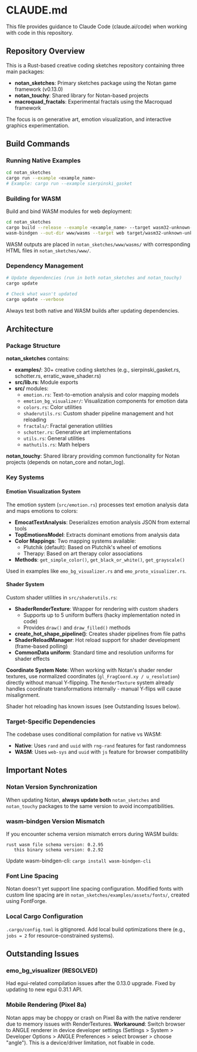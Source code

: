 # CLAUDE.md

This file provides guidance to Claude Code (claude.ai/code) when working with code in this repository.

## Repository Overview

This is a Rust-based creative coding sketches repository containing three main packages:
- **notan_sketches**: Primary sketches package using the Notan game framework (v0.13.0)
- **notan_touchy**: Shared library for Notan-based projects
- **macroquad_fractals**: Experimental fractals using the Macroquad framework

The focus is on generative art, emotion visualization, and interactive graphics experimentation.

## Build Commands

### Running Native Examples

```bash
cd notan_sketches
cargo run --example <example_name>
# Example: cargo run --example sierpinski_gasket
```

### Building for WASM

Build and bind WASM modules for web deployment:

```bash
cd notan_sketches
cargo build --release --example <example_name> --target wasm32-unknown-unknown
wasm-bindgen --out-dir www/wasms --target web target/wasm32-unknown-unknown/release/examples/<example_name>.wasm
```

WASM outputs are placed in `notan_sketches/www/wasms/` with corresponding HTML files in `notan_sketches/www/`.

### Dependency Management

```bash
# Update dependencies (run in both notan_sketches and notan_touchy)
cargo update

# Check what wasn't updated
cargo update --verbose
```

Always test both native and WASM builds after updating dependencies.

## Architecture

### Package Structure

**notan_sketches** contains:
- **examples/**: 30+ creative coding sketches (e.g., sierpinski_gasket.rs, schotter.rs, erratic_wave_shader.rs)
- **src/lib.rs**: Module exports
- **src/** modules:
  - `emotion.rs`: Text-to-emotion analysis and color mapping models
  - `emotion_bg_visualizer/`: Visualization components for emotion data
  - `colors.rs`: Color utilities
  - `shaderutils.rs`: Custom shader pipeline management and hot reloading
  - `fractals/`: Fractal generation utilities
  - `schotter.rs`: Generative art implementations
  - `utils.rs`: General utilities
  - `mathutils.rs`: Math helpers

**notan_touchy**: Shared library providing common functionality for Notan projects (depends on notan_core and notan_log).

### Key Systems

#### Emotion Visualization System

The emotion system (`src/emotion.rs`) processes text emotion analysis data and maps emotions to colors:

- **EmocatTextAnalysis**: Deserializes emotion analysis JSON from external tools
- **TopEmotionsModel**: Extracts dominant emotions from analysis data
- **Color Mappings**: Two mapping systems available:
  - Plutchik (default): Based on Plutchik's wheel of emotions
  - Therapy: Based on art therapy color associations
- **Methods**: `get_simple_color()`, `get_black_or_white()`, `get_grayscale()`

Used in examples like `emo_bg_visualizer.rs` and `emo_proto_visualizer.rs`.

#### Shader System

Custom shader utilities in `src/shaderutils.rs`:

- **ShaderRenderTexture**: Wrapper for rendering with custom shaders
  - Supports up to 5 uniform buffers (hacky implementation noted in code)
  - Provides `draw()` and `draw_filled()` methods
- **create_hot_shape_pipeline()**: Creates shader pipelines from file paths
- **ShaderReloadManager**: Hot reload support for shader development (frame-based polling)
- **CommonData uniform**: Standard time and resolution uniforms for shader effects

**Coordinate System Note**: When working with Notan's shader render textures, use normalized coordinates (`gl_FragCoord.xy / u_resolution`) directly without manual Y-flipping. The `RenderTexture` system already handles coordinate transformations internally - manual Y-flips will cause misalignment.

Shader hot reloading has known issues (see Outstanding Issues below).

### Target-Specific Dependencies

The codebase uses conditional compilation for native vs WASM:

- **Native**: Uses `rand` and `uuid` with `rng-rand` features for fast randomness
- **WASM**: Uses `web-sys` and `uuid` with `js` feature for browser compatibility

## Important Notes

### Notan Version Synchronization

When updating Notan, **always update both** `notan_sketches` and `notan_touchy` packages to the same version to avoid incompatibilities.

### wasm-bindgen Version Mismatch

If you encounter schema version mismatch errors during WASM builds:

```
rust wasm file schema version: 0.2.95
   this binary schema version: 0.2.92
```

Update wasm-bindgen-cli: `cargo install wasm-bindgen-cli`

### Font Line Spacing

Notan doesn't yet support line spacing configuration. Modified fonts with custom line spacing are in `notan_sketches/examples/assets/fonts/`, created using FontForge.

### Local Cargo Configuration

`.cargo/config.toml` is gitignored. Add local build optimizations there (e.g., `jobs = 2` for resource-constrained systems).

## Outstanding Issues

### emo_bg_visualizer (RESOLVED)

Had egui-related compilation issues after the 0.13.0 upgrade. Fixed by updating to new egui 0.31.1 API.

### Mobile Rendering (Pixel 8a)

Notan apps may be choppy or crash on Pixel 8a with the native renderer due to memory issues with RenderTextures. **Workaround**: Switch browser to ANGLE renderer in device developer settings (Settings > System > Developer Options > ANGLE Preferences > select browser > choose "angle"). This is a device/driver limitation, not fixable in code.
